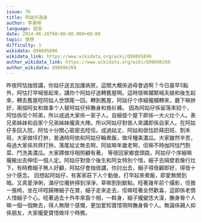 ```yaml
---
issue: 76
title: 阿姑仔過身
author: 李秉璋
language: 詔安
date: 2014-06-26T00:00:00.000+08:00
topic: 懷想
difficulty: 1
wikidata: Q98095896
wikidata_link: https://www.wikidata.org/wiki/Q98095896
author_wikidata_link: https://www.wikidata.org/wiki/Q98096269
author_wikidata: Q98096269
---
```

昨夜阿怙拁𠊎講，你姑仔送去加護病房。這關大概係過毋會過啊？今日晨早5點外，阿怙打早喊𠊎起來，講你个阿姑仔送轉舊屋啊。這時𠊎嘛攔緊喊夫娘和後生起來，轉去舊屋䀴阿姑人世頭尾一回。轉到舊屋，阿姑仔个序細攏攔轉來，廳下嘛拚好，兩個阿女和做事个人替阿姑仔捽膴身和換衫褲。
因為阿姑仔係留落來招个，阿怙係佢个阿弟，所以成過大家係一家子人。自細𠊎个屋下即係一大火灶个人。表兄弟姊妹和自家个兄弟姊妹攏真大陣。所以阿姑仔對𠊎人來講即係自家人。在阿姑仔多回入院，阿怙十分關心密密去䀴佢。成過姑丈、阿姑和𠊎怙跈蒔田班、割禾班，大家做垺打拚，普通時阿依和阿姑仔輪煮飯，做垺種美濃瓜。大家雖然辛苦，毋過大家係共齊打拚。落尾姑丈無去啊，阿姑嘛年歲老啊，佢嘛不時拁阿怙鬥割菜、鬥洗美濃瓜。大家蹛做垺相照顧有著。
等𠊎回家鄉食頭路，阿姑仔个序細嘛攏搬出去伸佢一個人定。阿姑仔對𠊎个後生和阿女特別个惜，細子去隔壁若像行灶下。有時務細子無人好顧，阿姑仔會拁𠊎講，你討出去，細子得𠊎顧即好，得𠊎十分个感念。
回想起阿姑仔，有客家莊下人个勤儉，打早起來煮飯，即愛無閒到暗。又真愛淨俐，滿仔位攏拚掃到淨淨，草嘛割到斷點。䀴著幾年前个攝影，佢擔一張椅，坐在坪䀴歸陣細子在賞，細子走來走去，佢嘛䀴著全然歡喜，這即係老儕人惜細子个心。䀴著過去十外年來翕个相，一斡身，細子攏變恁大漢，膴身脣个人嘛一個一個無去，得人無限个感慨，更加愛知寶惜現時膴身脣个人。無論係親人抑係朋友，大家攏愛寶惜做垺个時務。